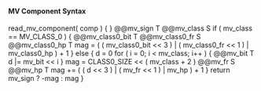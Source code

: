 #### MV Component Syntax

<div class="syntax">
read_mv_component( comp ) {
}
    @@mv_sign                                                           T
    @@mv_class                                                          S
    if ( mv_class == MV_CLASS_0 ) {
        @@mv_class0_bit                                                 T
        @@mv_class0_fr                                                  S
        @@mv_class0_hp                                                  T
        mag = ( ( mv_class0_bit << 3 ) |
                ( mv_class0_fr << 1 ) |
                  mv_class0_hp ) + 1
    } else {
        d = 0
        for ( i = 0; i < mv_class; i++ ) {
            @@mv_bit                                                    T
            d |= mv_bit << i
        }
        mag = CLASS0_SIZE << ( mv_class + 2 )
        @@mv_fr                                                         S
        @@mv_hp                                                         T
        mag += ( ( d << 3 ) | ( mv_fr << 1 ) | mv_hp ) + 1
    }
    return mv_sign ? -mag : mag
}
</div>

